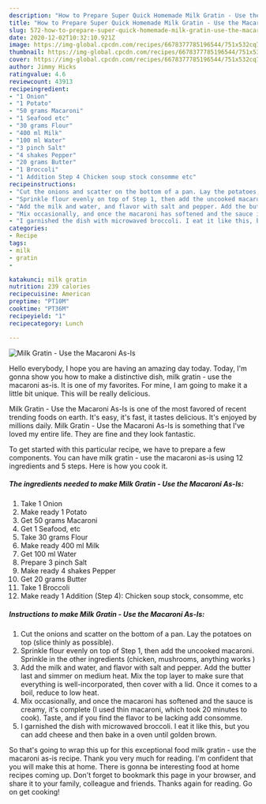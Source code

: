 ```yaml
---
description: "How to Prepare Super Quick Homemade Milk Gratin - Use the Macaroni As-Is"
title: "How to Prepare Super Quick Homemade Milk Gratin - Use the Macaroni As-Is"
slug: 572-how-to-prepare-super-quick-homemade-milk-gratin-use-the-macaroni-as-is
date: 2020-12-02T10:32:10.921Z
image: https://img-global.cpcdn.com/recipes/6678377785196544/751x532cq70/milk-gratin-use-the-macaroni-as-is-recipe-main-photo.jpg
thumbnail: https://img-global.cpcdn.com/recipes/6678377785196544/751x532cq70/milk-gratin-use-the-macaroni-as-is-recipe-main-photo.jpg
cover: https://img-global.cpcdn.com/recipes/6678377785196544/751x532cq70/milk-gratin-use-the-macaroni-as-is-recipe-main-photo.jpg
author: Jimmy Hicks
ratingvalue: 4.6
reviewcount: 43913
recipeingredient:
- "1 Onion"
- "1 Potato"
- "50 grams Macaroni"
- "1 Seafood etc"
- "30 grams Flour"
- "400 ml Milk"
- "100 ml Water"
- "3 pinch Salt"
- "4 shakes Pepper"
- "20 grams Butter"
- "1 Broccoli"
- "1 Addition Step 4 Chicken soup stock consomme etc"
recipeinstructions:
- "Cut the onions and scatter on the bottom of a pan. Lay the potatoes on top (slice thinly as possible)."
- "Sprinkle flour evenly on top of Step 1, then add the uncooked macaroni. Sprinkle in the other ingredients (chicken, mushrooms, anything works )"
- "Add the milk and water, and flavor with salt and pepper. Add the butter last and simmer on medium heat. Mix the top layer to make sure that everything is well-incorporated, then cover with a lid. Once it comes to a boil, reduce to low heat."
- "Mix occasionally, and once the macaroni has softened and the sauce is creamy, it&#39;s complete (I used thin macaroni, which took 20 minutes to cook). Taste, and if you find the flavor to be lacking add consomme."
- "I garnished the dish with microwaved broccoli. I eat it like this, but you can add cheese and then bake in a oven until golden brown."
categories:
- Recipe
tags:
- milk
- gratin
- 

katakunci: milk gratin  
nutrition: 239 calories
recipecuisine: American
preptime: "PT10M"
cooktime: "PT36M"
recipeyield: "1"
recipecategory: Lunch

---
```



![Milk Gratin - Use the Macaroni As-Is](https://img-global.cpcdn.com/recipes/6678377785196544/751x532cq70/milk-gratin-use-the-macaroni-as-is-recipe-main-photo.jpg)

Hello everybody, I hope you are having an amazing day today. Today, I'm gonna show you how to make a distinctive dish, milk gratin - use the macaroni as-is. It is one of my favorites. For mine, I am going to make it a little bit unique. This will be really delicious.



Milk Gratin - Use the Macaroni As-Is is one of the most favored of recent trending foods on earth. It's easy, it's fast, it tastes delicious. It's enjoyed by millions daily. Milk Gratin - Use the Macaroni As-Is is something that I've loved my entire life. They are fine and they look fantastic.


To get started with this particular recipe, we have to prepare a few components. You can have milk gratin - use the macaroni as-is using 12 ingredients and 5 steps. Here is how you cook it.

<!--inarticleads1-->

##### The ingredients needed to make Milk Gratin - Use the Macaroni As-Is:

1. Take 1 Onion
1. Make ready 1 Potato
1. Get 50 grams Macaroni
1. Get 1 Seafood, etc
1. Take 30 grams Flour
1. Make ready 400 ml Milk
1. Get 100 ml Water
1. Prepare 3 pinch Salt
1. Make ready 4 shakes Pepper
1. Get 20 grams Butter
1. Take 1 Broccoli
1. Make ready 1 Addition (Step 4): Chicken soup stock, consomme, etc




<!--inarticleads2-->

##### Instructions to make Milk Gratin - Use the Macaroni As-Is:

1. Cut the onions and scatter on the bottom of a pan. Lay the potatoes on top (slice thinly as possible).
1. Sprinkle flour evenly on top of Step 1, then add the uncooked macaroni. Sprinkle in the other ingredients (chicken, mushrooms, anything works )
1. Add the milk and water, and flavor with salt and pepper. Add the butter last and simmer on medium heat. Mix the top layer to make sure that everything is well-incorporated, then cover with a lid. Once it comes to a boil, reduce to low heat.
1. Mix occasionally, and once the macaroni has softened and the sauce is creamy, it&#39;s complete (I used thin macaroni, which took 20 minutes to cook). Taste, and if you find the flavor to be lacking add consomme.
1. I garnished the dish with microwaved broccoli. I eat it like this, but you can add cheese and then bake in a oven until golden brown.




So that's going to wrap this up for this exceptional food milk gratin - use the macaroni as-is recipe. Thank you very much for reading. I'm confident that you will make this at home. There is gonna be interesting food at home recipes coming up. Don't forget to bookmark this page in your browser, and share it to your family, colleague and friends. Thanks again for reading. Go on get cooking!
